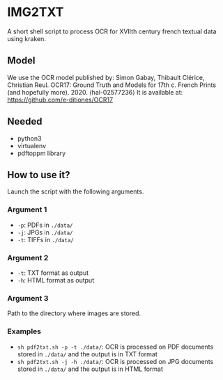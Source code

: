 # IMG2TXT

A short shell script to process OCR for XVIIth century french textual data using kraken. 

## Model
We use the OCR model published by: Simon Gabay, Thibault Clérice, Christian Reul. OCR17: Ground Truth and Models for 17th c. French Prints (and hopefully more). 2020. ⟨hal-02577236⟩
It is available at: https://github.com/e-ditiones/OCR17

## Needed 
- python3
- virtualenv
- pdftoppm library

## How to use it?

Launch the script with the following arguments.

### Argument 1
- ```-p```: PDFs in ```./data/```
- ```-j```: JPGs in ```./data/```
- ```-t```: TIFFs in ```./data/```

### Argument 2
- ```-t```: TXT format as output
- ```-h```: HTML format as output

### Argument 3
Path to the directory where images are stored.

### Examples
- ```sh pdf2txt.sh -p -t ./data/```: OCR is processed on PDF documents stored in ```./data/``` and the output is in TXT format
- ```sh pdf2txt.sh -j -h ./data/```: OCR is processed on JPG documents stored in ```./data/``` and the output is in HTML format
